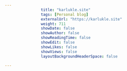 ---
                title: "karlukle.site"
                tags: [Personal blog]
                externalUrl: "https://karlukle.site"
                weight: 711
                showDate: false
                showAuthor: false
                showReadingTime: false
                showEdit: false
                showLikes: false
                showViews: false
                layoutBackgroundHeaderSpace: false
                ---
